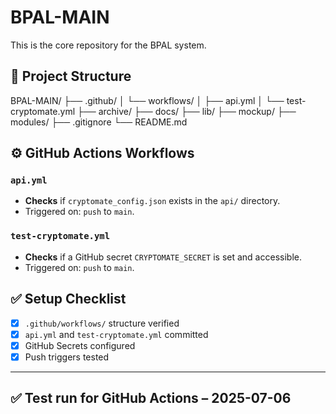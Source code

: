 # BPAL-MAIN

This is the core repository for the BPAL system.

## 📁 Project Structure

BPAL-MAIN/
├── .github/
│ └── workflows/
│ ├── api.yml
│ └── test-cryptomate.yml
├── archive/
├── docs/
├── lib/
├── mockup/
├── modules/
├── .gitignore
└── README.md

## ⚙️ GitHub Actions Workflows

### `api.yml`
- **Checks** if `cryptomate_config.json` exists in the `api/` directory.
- Triggered on: `push` to `main`.

### `test-cryptomate.yml`
- **Checks** if a GitHub secret `CRYPTOMATE_SECRET` is set and accessible.
- Triggered on: `push` to `main`.

## ✅ Setup Checklist

- [x] `.github/workflows/` structure verified
- [x] `api.yml` and `test-cryptomate.yml` committed
- [x] GitHub Secrets configured
- [x] Push triggers tested

---

## ✅ Test run for GitHub Actions – 2025-07-06


